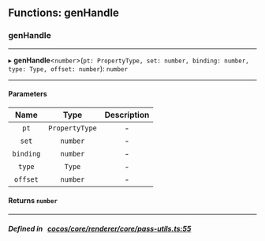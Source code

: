 ## Functions: genHandle

### genHandle


___
▸ **genHandle**<`number`\>(`pt: PropertyType, set: number, binding: number, type: Type, offset: number`): `number`
___


#### Parameters

| Name | Type | Description |
| :------: | :------: | :------: |
| `pt` | `PropertyType` | - |
| `set` | `number` | - |
| `binding` | `number` | - |
| `type` | `Type` | - |
| `offset` | `number` | - |

#### Returns `number` 
___


##### Defined in &nbsp;   [cocos/core/renderer/core/pass-utils.ts:55](https://github.com/cocos-creator/engine/blob/c7bf6b8a9/cocos/core/renderer/core/pass-utils.ts#L55)&nbsp;
